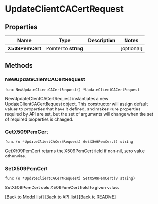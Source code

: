 # UpdateClientCACertRequest

## Properties

Name | Type | Description | Notes
------------ | ------------- | ------------- | -------------
**X509PemCert** | Pointer to **string** |  | [optional] 

## Methods

### NewUpdateClientCACertRequest

`func NewUpdateClientCACertRequest() *UpdateClientCACertRequest`

NewUpdateClientCACertRequest instantiates a new UpdateClientCACertRequest object.
This constructor will assign default values to properties that have it defined,
and makes sure properties required by API are set, but the set of arguments
will change when the set of required properties is changed.

### GetX509PemCert

`func (o *UpdateClientCACertRequest) GetX509PemCert() string`

GetX509PemCert returns the X509PemCert field if non-nil, zero value otherwise.

### SetX509PemCert

`func (o *UpdateClientCACertRequest) SetX509PemCert(v string)`

SetX509PemCert sets X509PemCert field to given value.


[[Back to Model list]](../README.md#documentation-for-models) [[Back to API list]](../README.md#documentation-for-api-endpoints) [[Back to README]](../README.md)


